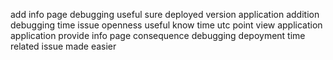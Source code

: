 add info page debugging useful sure deployed version application addition debugging time issue openness useful know time utc point view application application provide info page consequence debugging depoyment time related issue made easier